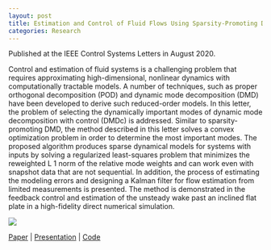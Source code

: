 ```yaml
---
layout: post
title: Estimation and Control of Fluid Flows Using Sparsity-Promoting Dynamic Mode Decomposition
categories: Research
---
```



Published at the IEEE Control Systems Letters in August 2020.


Control and estimation of fluid systems is a challenging problem that requires approximating high-dimensional, nonlinear dynamics with computationally tractable models. A number of techniques, such as proper orthogonal decomposition (POD) and dynamic mode decomposition (DMD) have been developed to derive such reduced-order models. In this letter, the problem of selecting the dynamically important modes of dynamic mode decomposition with control (DMDc) is addressed. Similar to sparsity-promoting DMD, the method described in this letter solves a convex optimization problem in order to determine the most important modes. The proposed algorithm produces sparse dynamical models for systems with inputs by solving a regularized least-squares problem that minimizes the reweighted L 1 norm of the relative mode weights and can work even with snapshot data that are not sequential. In addition, the process of estimating the modeling errors and designing a Kalman filter for flow estimation from limited measurements is presented. The method is demonstrated in the feedback control and estimation of the unsteady wake past an inclined flat plate in a high-fidelity direct numerical simulation.

![](/docs/dmdcsp_flat_plate_wake.gif)

[Paper](https://ieeexplore.ieee.org/abstract/document/9164896) | [Presentation](/docs/Presentation_Estimation_and_Control_of_Fluid_Flows_using_Sparsity_Promoting_Dynamic_Mode_Decomposition.pdf) | [Code](https://github.com/alextsolovikos/DMDcsp)
